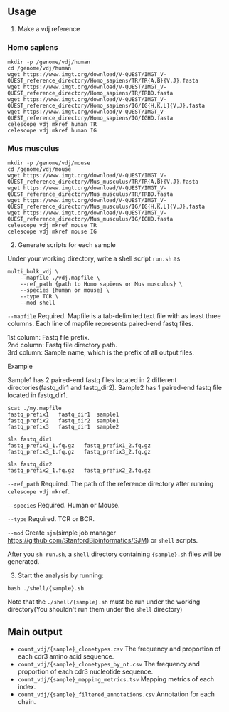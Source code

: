 ## Usage
1. Make a vdj reference

### Homo sapiens

```
mkdir -p /genome/vdj/human
cd /genome/vdj/human
wget https://www.imgt.org/download/V-QUEST/IMGT_V-QUEST_reference_directory/Homo_sapiens/TR/TR{A,B}{V,J}.fasta
wget https://www.imgt.org/download/V-QUEST/IMGT_V-QUEST_reference_directory/Homo_sapiens/TR/TRBD.fasta
wget https://www.imgt.org/download/V-QUEST/IMGT_V-QUEST_reference_directory/Homo_sapiens/IG/IG{H,K,L}{V,J}.fasta
wget https://www.imgt.org/download/V-QUEST/IMGT_V-QUEST_reference_directory/Homo_sapiens/IG/IGHD.fasta
celescope vdj mkref human TR
celescope vdj mkref human IG
```

### Mus musculus

```
mkdir -p /genome/vdj/mouse
cd /genome/vdj/mouse
wget https://www.imgt.org/download/V-QUEST/IMGT_V-QUEST_reference_directory/Mus_musculus/TR/TR{A,B}{V,J}.fasta
wget https://www.imgt.org/download/V-QUEST/IMGT_V-QUEST_reference_directory/Mus_musculus/TR/TRBD.fasta
wget https://www.imgt.org/download/V-QUEST/IMGT_V-QUEST_reference_directory/Mus_musculus/IG/IG{H,K,L}{V,J}.fasta
wget https://www.imgt.org/download/V-QUEST/IMGT_V-QUEST_reference_directory/Mus_musculus/IG/IGHD.fasta
celescope vdj mkref mouse TR
celescope vdj mkref mouse IG
```

2. Generate scripts for each sample

Under your working directory, write a shell script `run.sh` as

```
multi_bulk_vdj \
    --mapfile ./vdj.mapfile \
    --ref_path {path to Homo sapiens or Mus musculus} \
    --species {human or mouse} \
    --type TCR \
    --mod shell
``` 
`--mapfile` Required.  Mapfile is a tab-delimited text file with as least three columns. Each line of mapfile represents paired-end fastq files.

1st column: Fastq file prefix.  
2nd column: Fastq file directory path.  
3rd column: Sample name, which is the prefix of all output files.  

Example

Sample1 has 2 paired-end fastq files located in 2 different directories(fastq_dir1 and fastq_dir2). Sample2 has 1 paired-end fastq file located in fastq_dir1.
```
$cat ./my.mapfile
fastq_prefix1	fastq_dir1	sample1
fastq_prefix2	fastq_dir2	sample1
fastq_prefix3	fastq_dir1	sample2

$ls fastq_dir1
fastq_prefix1_1.fq.gz	fastq_prefix1_2.fq.gz
fastq_prefix3_1.fq.gz	fastq_prefix3_2.fq.gz

$ls fastq_dir2
fastq_prefix2_1.fq.gz	fastq_prefix2_2.fq.gz
```

`--ref_path` Required. The path of the reference directory after running `celescope vdj mkref`.

`--species` Required. Human or Mouse.

`--type` Required. TCR or BCR.

`--mod` Create `sjm`(simple job manager https://github.com/StanfordBioinformatics/SJM) or `shell` scripts. 

After you `sh run.sh`, a `shell` directory containing `{sample}.sh` files will be generated.

3. Start the analysis by running:
```
bash ./shell/{sample}.sh
```
Note that the `./shell/{sample}.sh` must be run under the working directory(You shouldn't run them under the `shell` directory)

## Main output
- `count_vdj/{sample}_clonetypes.csv` The frequency and proportion of each cdr3 amino acid sequence.
- `count_vdj/{sample}_clonetypes_by_nt.csv` The frequency and proportion of each cdr3 nucleotide sequence.
- `count_vdj/{sample}_mapping_metrics.tsv` Mapping metrics of each index.
- `count_vdj/{sample}_filtered_annotations.csv` Annotation for each chain.
